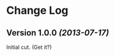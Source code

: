 Change Log
==========

Version 1.0.0 *(2013-07-17)*
----------------------------

Initial cut. (Get it?)
